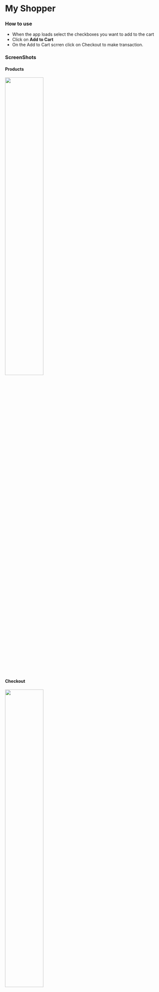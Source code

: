 # My Shopper

### How to use
-  When the app loads select the checkboxes you want to add to the cart
-  Click on **Add to Cart**
-  On the Add to Cart scrren click on Checkout to make transaction.

### ScreenShots

#### Products
<img src=https://github.com/EricoMartin/My-Shopper/assets/47243793/79031aa6-38e5-4b64-8fd2-0f7919cf6322 width=50% height=50% >

#### Checkout
<img src=https://github.com/EricoMartin/My-Shopper/assets/47243793/8b1d91fa-45b0-4a93-a4f2-67a1bb84ea0d width=50% height=50% >

